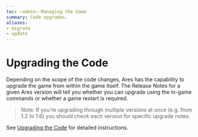 ```yaml
---
toc: ~admin~ Managing the Game
summary: Code upgrades.
aliases:
- migrate
- update
---
```


# Upgrading the Code

Depending on the scope of the code changes, Ares has the capability to upgrade the game from within the game itself.  The Release Notes for a given Ares version will tell you whether you can upgrade using the in-game commands or whether a game restart is required.  

> Note: If you're upgrading through multiple versions at once (e.g. from 1.2 to 1.6) you should check each version for specific upgrade notes.

See [Upgrading the Code](https://aresmush.com/tutorials/manage/upgrades.html) for detailed instructions.